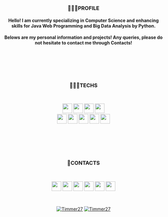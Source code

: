 <div align="center">
  <h3>💁🏻‍♂️PROFILE</h3>
<p>
<h4>Hello! I am currently specializing in Computer Science and enhancing skills for Java Web Programming and Big Data Analysis by Python.</h4>
<h4>Belows are my personal information and projects! Any queries, please do not hesitate to contact me through Contacts!</h4>
</p>

<br>

#

<br>

<h3>👨🏽‍💻TECHS</h3>
<br>
<p>
<img src="https://img.shields.io/badge/Java-007396?style=flat-square&logo=Java&logoColor=white" style="width:auto; height:30px;" /> 
<img src="https://img.shields.io/badge/Python-3776AB?style=flat-square&logo=Python&logoColor=white" style="width:auto; height:30px;" />
<img src="https://img.shields.io/badge/Spring Boot-6DB33F?style=flat-square&logo=Spring Boot&logoColor=white" style="width:auto; height:30px;"/>
<img src="https://img.shields.io/badge/MySQL-4479A1?style=flat-square&logo=MySQL&logoColor=white" style="width:auto; height:30px;"/></a><br>
<img src="https://img.shields.io/badge/JavaScript-F7DF1E?style=flat-square&logo=JavaScript&logoColor=white" style="width:auto; height:30px;"/>
<img src="https://img.shields.io/badge/CSS3-1572B6?style=flat-square&logo=CSS3&logoColor=white"  style="width:auto; height:30px;"/>
<img src="https://img.shields.io/badge/HTML5-E34F26?style=flat-square&logo=HTML5&logoColor=white" style="width:auto; height:30px;"/>
<img src="https://img.shields.io/badge/Bootstrap-7952B3?style=flat-square&logo=Bootstrap&logoColor=white" style="width:auto; height:30px;"/>
<img src="https://img.shields.io/badge/Adobe Photoshop-31A8FF?style=flat-square&logo=Adobe Photoshop&logoColor=white" style="width:auto; height:30px;"/>
</p>

<br>

#
<!-- ### 🏢EXPERIENCE 

Tjeoun IT Academy
Java Web Programming & Hadoop BigData Anaylsis by Python
2022-01-24 ~ 2022-07-27 -->

<br>

<h3>🌟CONTACTS </h3>
<br>
<p align="center">
<a href="https://open.kakao.com/o/sk0R4K9d/"><img src="https://img.shields.io/badge/KakaoTalk-F7DF1E?style=flat-square&logo=KakaoTalk&logoColor=white&link="https://open.kakao.com/o/sk0R4K9d/" style="width:auto; height:30px;"></a>
<a href="https://www.instagram.com/tim_jongho/"><img src="https://img.shields.io/badge/Instagram-E4405F?style=flat-square&logo=Instagram&logoColor=white&link="https://www.instagram.com/tim_jongho/" style="width:auto; height:30px;"></a>
<a href="https://timmer.tistory.com/"><img src="https://img.shields.io/badge/TSTORY-gray?style=flat-square&logo=Kakao&logoColor=white&link="https://timmer.tistory.com/" style="width:auto; height:30px;"></a>
<a href="mailto:whdghtpgml@gmail.com"><img src="https://img.shields.io/badge/Gmail-d14836?style=flat-square&logo=Gmail&logoColor=white&link="mailto:whdghtpgml@gmail.com" style="width:auto; height:30px;"></a>
<a href="https://www.linkedin.com/in/jongho-tim-lee-118693108/"><img src="https://img.shields.io/badge/LinkedIn-blue?style=flat-square&logo=LinkedIn&logoColor=white&link="https://www.linkedin.com/in/jongho-tim-lee-118693108/" style="width:auto; height:30px;"></a>
<a href="https://api.whatsapp.com/send?phone=821092965670&text=Hello!%20This%20is%20Tim%20(%EC%9D%B4%EC%A2%85%ED%98%B8)"><img src="https://img.shields.io/badge/WhatsApp-25D366?style=flat-square&logo=WhatsApp&logoColor=white&link="https://api.whatsapp.com/send?phone=821092965670&text=Hello!%20This%20is%20Tim%20(%EC%9D%B4%EC%A2%85%ED%98%B8)" style="width:auto; height:30px;"></a>
</p>

<br>

[![Timmer27](https://github-readme-stats.vercel.app/api?username=Timmer27&show_icons=true&theme=vue)](https://github.com/Timmer27)
[![Timmer27](https://github-readme-stats.vercel.app/api/top-langs/?username=Timmer27&show_icons=true&hide_border=true&title_color=42b883&layout=compact)](https://github.com/Timmer27)


<!-- ### 🎓EDUCATION 
Bachelor of Arts in Hospitality Management
Washington State University, Washington

Bachelor of Arts in Hospitality Management
César Ritz Colleges Switzerland -->
</div>
